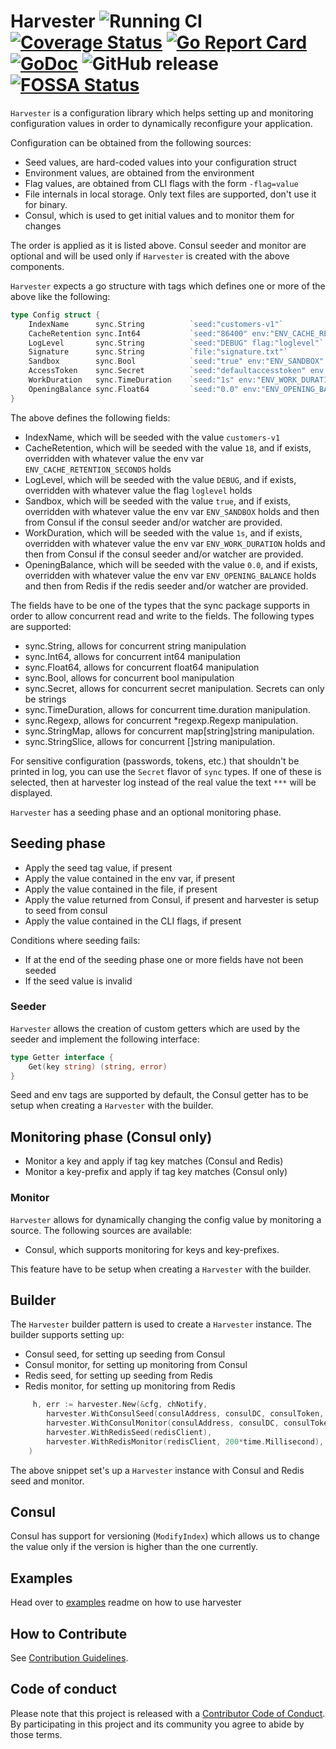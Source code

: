 # Harvester ![Running CI](https://github.com/beatlabs/harvester/workflows/Running%20CI/badge.svg) [![Coverage Status](https://coveralls.io/repos/github/beatlabs/harvester/badge.svg?branch=master)](https://coveralls.io/github/beatlabs/harvester?branch=master) [![Go Report Card](https://goreportcard.com/badge/github.com/beatlabs/harvester)](https://goreportcard.com/report/github.com/beatlabs/harvester) [![GoDoc](https://godoc.org/github.com/beatlabs/harvester?status.svg)](https://godoc.org/github.com/beatlabs/harvester) ![GitHub release](https://img.shields.io/github/release/beatlabs/harvester.svg)[![FOSSA Status](https://app.fossa.com/api/projects/git%2Bgithub.com%2Fbeatlabs%2Fharvester.svg?type=shield&issueType=license)](https://app.fossa.com/projects/git%2Bgithub.com%2Fbeatlabs%2Fharvester?ref=badge_shield&issueType=license)

`Harvester` is a configuration library which helps setting up and monitoring configuration values in order to dynamically
reconfigure your application.

Configuration can be obtained from the following sources:

- Seed values, are hard-coded values into your configuration struct
- Environment values, are obtained from the environment
- Flag values, are obtained from CLI flags with the form `-flag=value`
- File internals in local storage. Only text files are supported, don't use it for binary.
- Consul, which is used to get initial values and to monitor them for changes

The order is applied as it is listed above. Consul seeder and monitor are optional and will be used only if `Harvester` is created with the above components.

`Harvester` expects a go structure with tags which defines one or more of the above like the following:

```go
type Config struct {
    IndexName      sync.String          `seed:"customers-v1"`
    CacheRetention sync.Int64           `seed:"86400" env:"ENV_CACHE_RETENTION_SECONDS"`
    LogLevel       sync.String          `seed:"DEBUG" flag:"loglevel"`
    Signature      sync.String          `file:"signature.txt"`
    Sandbox        sync.Bool            `seed:"true" env:"ENV_SANDBOX" consul:"/config/sandbox-mode"`
    AccessToken    sync.Secret          `seed:"defaultaccesstoken" env:"ENV_ACCESS_TOKEN" consul:"/config/access-token"`
    WorkDuration   sync.TimeDuration    `seed:"1s" env:"ENV_WORK_DURATION" consul:"/config/work-duration"`
    OpeningBalance sync.Float64         `seed:"0.0" env:"ENV_OPENING_BALANCE" redis:"opening-balance"`
}
```

The above defines the following fields:

- IndexName, which will be seeded with the value `customers-v1`
- CacheRetention, which will be seeded with the value `18`, and if exists, overridden with whatever value the env var `ENV_CACHE_RETENTION_SECONDS` holds
- LogLevel, which will be seeded with the value `DEBUG`, and if exists, overridden with whatever value the flag `loglevel` holds
- Sandbox, which will be seeded with the value `true`, and if exists, overridden with whatever value the env var `ENV_SANDBOX` holds and then from Consul if the consul seeder and/or watcher are provided.
- WorkDuration, which will be seeded with the value `1s`, and if exists, overridden with whatever value the env var `ENV_WORK_DURATION` holds and then from Consul if the consul seeder and/or watcher are provided.
- OpeningBalance, which will be seeded with the value `0.0`, and if exists, overridden with whatever value the env var `ENV_OPENING_BALANCE` holds and then from Redis if the redis seeder and/or watcher are provided.

The fields have to be one of the types that the sync package supports in order to allow concurrent read and write to the fields. The following types are supported:

- sync.String, allows for concurrent string manipulation
- sync.Int64, allows for concurrent int64 manipulation
- sync.Float64, allows for concurrent float64 manipulation
- sync.Bool, allows for concurrent bool manipulation
- sync.Secret, allows for concurrent secret manipulation. Secrets can only be strings
- sync.TimeDuration, allows for concurrent time.duration manipulation.
- sync.Regexp, allows for concurrent *regexp.Regexp manipulation.
- sync.StringMap, allows for concurrent map[string]string manipulation.
- sync.StringSlice, allows for concurrent []string manipulation.

For sensitive configuration (passwords, tokens, etc.) that shouldn't be printed in log, you can use the `Secret` flavor of `sync` types. If one of these is selected, then at harvester log instead of the real value the text `***` will be displayed.

`Harvester` has a seeding phase and an optional monitoring phase.

## Seeding phase
  
- Apply the seed tag value, if present
- Apply the value contained in the env var, if present
- Apply the value contained in the file, if present
- Apply the value returned from Consul, if present and harvester is setup to seed from consul
- Apply the value contained in the CLI flags, if present

Conditions where seeding fails:

- If at the end of the seeding phase one or more fields have not been seeded
- If the seed value is invalid

### Seeder

`Harvester` allows the creation of custom getters which are used by the seeder and implement the following interface:

```go
type Getter interface {
    Get(key string) (string, error)
}
```

Seed and env tags are supported by default, the Consul getter has to be setup when creating a `Harvester` with the builder.

## Monitoring phase (Consul only)
  
- Monitor a key and apply if tag key matches (Consul and Redis)
- Monitor a key-prefix and apply if tag key matches (Consul only)

### Monitor

`Harvester` allows for dynamically changing the config value by monitoring a source. The following sources are available:

- Consul, which supports monitoring for keys and key-prefixes.

This feature have to be setup when creating a `Harvester` with the builder.

## Builder

The `Harvester` builder pattern is used to create a `Harvester` instance. The builder supports setting up:

- Consul seed, for setting up seeding from Consul
- Consul monitor, for setting up monitoring from Consul
- Redis seed, for setting up seeding from Redis
- Redis monitor, for setting up monitoring from Redis

```go
     h, err := harvester.New(&cfg, chNotify,
        harvester.WithConsulSeed(consulAddress, consulDC, consulToken, 0),
        harvester.WithConsulMonitor(consulAddress, consulDC, consulToken, 0),
        harvester.WithRedisSeed(redisClient),
        harvester.WithRedisMonitor(redisClient, 200*time.Millisecond),
    )    
```

The above snippet set's up a `Harvester` instance with Consul and Redis seed and monitor.

## Consul

Consul has support for versioning (`ModifyIndex`) which allows us to change the value only if the version is higher than the one currently.

## Examples

Head over to [examples](examples) readme on how to use harvester

## How to Contribute

See [Contribution Guidelines](CONTRIBUTE.md).

## Code of conduct

Please note that this project is released with a [Contributor Code of Conduct](https://www.contributor-covenant.org/adopters). By participating in this project and its community you agree to abide by those terms.

